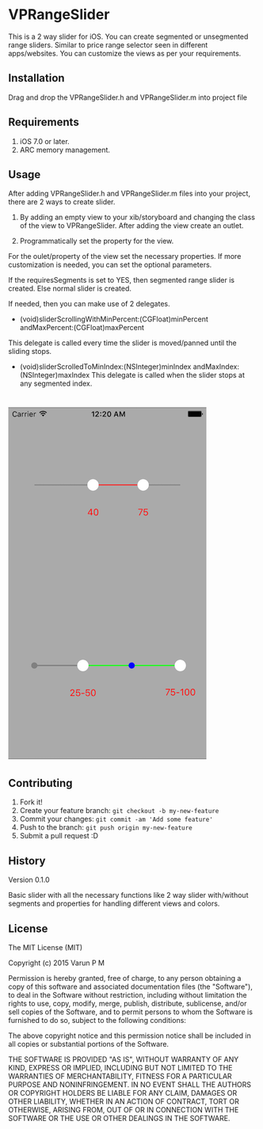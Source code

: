 # VPRangeSlider
This is a 2 way slider for iOS. You can create segmented or
unsegmented range sliders. Similar to price range selector
seen in different apps/websites. You can customize the views as
per your requirements.

## Installation
Drag and drop the VPRangeSlider.h and VPRangeSlider.m into project file

## Requirements

1. iOS 7.0 or later.
2. ARC memory management.

## Usage
After adding VPRangeSlider.h and VPRangeSlider.m files into your project, there are 2 ways to create slider.

1. By adding an empty view to your xib/storyboard and 
changing the class of the view to VPRangeSlider. After adding the view
create an outlet.

2. Programmatically set the property for the view.

For the oulet/property of the view set the necessary properties. 
If more customization is needed, you can set the optional parameters.

If the requiresSegments is set to YES, then segmented range slider is created. Else normal slider is created.

If needed, then you can make use of 2 delegates.

- (void)sliderScrollingWithMinPercent:(CGFloat)minPercent andMaxPercent:(CGFloat)maxPercent

This delegate is called every time the slider is moved/panned until the sliding stops.

- (void)sliderScrolledToMinIndex:(NSInteger)minIndex andMaxIndex:(NSInteger)maxIndex
This delegate is called when the slider stops at any segmented index.

# ![Screenshot](/VPRangeSlider-Screenshot.png)

## Contributing
1. Fork it!
2. Create your feature branch: `git checkout -b my-new-feature`
3. Commit your changes: `git commit -am 'Add some feature'`
4. Push to the branch: `git push origin my-new-feature`
5. Submit a pull request :D

## History
Version 0.1.0

Basic slider with all the necessary functions like 2 way slider with/without 
segments and properties for handling different views and colors.

## License
The MIT License (MIT)

Copyright (c) 2015 Varun P M

Permission is hereby granted, free of charge, to any person obtaining a copy
of this software and associated documentation files (the "Software"), to deal
in the Software without restriction, including without limitation the rights
to use, copy, modify, merge, publish, distribute, sublicense, and/or sell
copies of the Software, and to permit persons to whom the Software is
furnished to do so, subject to the following conditions:

The above copyright notice and this permission notice shall be included in all
copies or substantial portions of the Software.

THE SOFTWARE IS PROVIDED "AS IS", WITHOUT WARRANTY OF ANY KIND, EXPRESS OR
IMPLIED, INCLUDING BUT NOT LIMITED TO THE WARRANTIES OF MERCHANTABILITY,
FITNESS FOR A PARTICULAR PURPOSE AND NONINFRINGEMENT. IN NO EVENT SHALL THE
AUTHORS OR COPYRIGHT HOLDERS BE LIABLE FOR ANY CLAIM, DAMAGES OR OTHER
LIABILITY, WHETHER IN AN ACTION OF CONTRACT, TORT OR OTHERWISE, ARISING FROM,
OUT OF OR IN CONNECTION WITH THE SOFTWARE OR THE USE OR OTHER DEALINGS IN THE
SOFTWARE.
